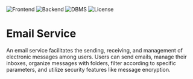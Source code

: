 ![Frontend](https://img.shields.io/badge/Frontend-Vue.js%20-green.svg)
![Backend](https://img.shields.io/badge/Backend-SpringBoot%20-blue.svg)
![DBMS](https://img.shields.io/badge/DBMS-MySQL%20-orange.svg)
![License](https://img.shields.io/badge/License-GPL&ndash;3.0%20-yellow.svg)

# Email Service
An email service facilitates the sending, receiving, and management of electronic messages among users. Users can send emails, manage their inboxes, organize messages with folders, filter according to specific parameters, and utilize security features like message encryption.
